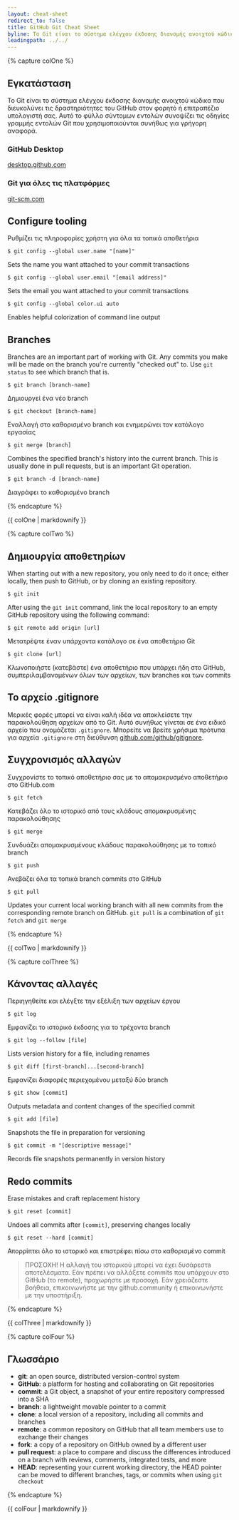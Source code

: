 ```yaml
---
layout: cheat-sheet
redirect_to: false
title: GitHub Git Cheat Sheet
byline: Το Git είναι το σύστημα ελέγχου έκδοσης διανομής ανοιχτού κώδικα που διευκολύνει τις δραστηριότητες του GitHub στον φορητό ή επιτραπέζιο υπολογιστή σας. Αυτό το φύλλο σύντομων εντολών συνοψίζει τις οδηγίες γραμμής εντολών Git που χρησιμοποιούνται συνήθως για γρήγορη αναφορά.
leadingpath: ../../
---
```


{% capture colOne %}
## Εγκατάσταση

Το Git είναι το σύστημα ελέγχου έκδοσης διανομής ανοιχτού κώδικα που διευκολύνει τις δραστηριότητες του GitHub στον φορητό ή επιτραπέζιο υπολογιστή σας. Αυτό το φύλλο σύντομων εντολών συνοψίζει τις οδηγίες γραμμής εντολών Git που χρησιμοποιούνται συνήθως για γρήγορη αναφορά.

### GitHub Desktop
[desktop.github.com](https://desktop.github.com)

### Git για όλες τις πλατφόρμες
[git-scm.com](https://git-scm.com)

## Configure tooling
Ρυθμίζει τις πληροφορίες χρήστη για όλα τα τοπικά αποθετήρια

```$ git config --global user.name "[name]"```

Sets the name you want attached to your commit transactions

```$ git config --global user.email "[email address]"```

Sets the email you want attached to your commit transactions

```$ git config --global color.ui auto```

Enables helpful colorization of command line output

## Branches

Branches are an important part of working with Git. Any commits you make will be made on the branch you're currently "checked out" to. Use `git status` to see which branch that is.

```$ git branch [branch-name]```

Δημιουργεί ένα νέο branch

```$ git checkout [branch-name]```

Εναλλαγή στο καθορισμένο branch και ενημερώνει τον κατάλογο εργασίας

```$ git merge [branch]```

Combines the specified branch's history into the current branch. This is usually done in pull requests, but is an important Git operation.

```$ git branch -d [branch-name]```

Διαγράφει το καθορισμένο branch

{% endcapture %}
<div class="col-md-6">
{{ colOne | markdownify }}
</div>


{% capture colTwo %}

## Δημιουργία αποθετηρίων

When starting out with a new repository, you only need to do it once; either locally, then push to GitHub, or by cloning an existing repository.

```$ git init```

After using the `git init` command, link the local repository to an empty GitHub repository using the following command:

```$ git remote add origin [url]```

Μετατρέψτε έναν υπάρχοντα κατάλογο σε ένα αποθετήριο Git

```$ git clone [url]```

Κλωνοποιήστε (κατεβάστε) ένα αποθετήριο που υπάρχει ήδη στο GitHub, συμπεριλαμβανομένων όλων των αρχείων, των branches και των commits

## Το αρχείο .gitignore

Μερικές φορές μπορεί να είναι καλή ιδέα να αποκλείσετε την παρακολούθηση αρχείων από το Git. Αυτό συνήθως γίνεται σε ένα ειδικό αρχείο που ονομάζεται `.gitignore`. Μπορείτε να βρείτε χρήσιμα πρότυπα για αρχεία `.gitignore` στη διεύθυνση [github.com/github/gitignore](https://github.com/github/gitignore).

## Συγχρονισμός αλλαγών

Συγχρονίστε το τοπικό αποθετήριο σας με το απομακρυσμένο αποθετήριο στο GitHub.com

```$ git fetch```

Κατεβάζει όλο το ιστορικό από τους κλάδους απομακρυσμένης παρακολούθησης

```$ git merge```

Συνδυάζει απομακρυσμένους κλάδους παρακολούθησης με το τοπικό branch

```$ git push```

Ανεβάζει όλα τα τοπικά branch commits στο GitHub

```$ git pull```

Updates your current local working branch with all new commits from the corresponding remote branch on GitHub. `git pull` is a combination of `git fetch` and `git merge`

{% endcapture %}
<div class="col-md-6">
{{ colTwo | markdownify }}
</div>
<div class="clearfix"></div>

{% capture colThree %}

## Κάνοντας αλλαγές

Περιηγηθείτε και ελέγξτε την εξέλιξη των αρχείων έργου

```$ git log```

Εμφανίζει το ιστορικό έκδοσης για το τρέχοντα branch

```$ git log --follow [file]```

Lists version history for a file, including renames

```$ git diff [first-branch]...[second-branch]```

Εμφανίζει διαφορές περιεχομένου μεταξύ δύο branch

```$ git show [commit]```

Outputs metadata and content changes of the specified commit

```$ git add [file]```

Snapshots the file in preparation for versioning

```$ git commit -m "[descriptive message]"```

Records file snapshots permanently in version history

## Redo commits

Erase mistakes and craft replacement history

```$ git reset [commit]```

Undoes all commits after `[commit]`, preserving changes locally

```$ git reset --hard [commit]```

Απορρίπτει όλο το ιστορικό και επιστρέφει πίσω στο καθορισμένο commit

> ΠΡΟΣΟΧΗ! Η αλλαγή του ιστορικού μπορεί να έχει δυσάρεστa αποτελέσματα. Εάν πρέπει να αλλάξετε commits που υπάρχουν στο GitHub (το remote), προχωρήστε με προσοχή. Εάν χρειάζεστε βοήθεια, επικοινωνήστε με την github.community ή επικοινωνήστε με την υποστήριξη.

{% endcapture %}
<div class="col-md-6">
{{ colThree | markdownify }}
</div>

{% capture colFour %}

## Γλωσσάριο

- **git**: an open source, distributed version-control system
- **GitHub**: a platform for hosting and collaborating on Git repositories
- **commit**: a Git object, a snapshot of your entire repository compressed into a SHA
- **branch**: a lightweight movable pointer to a commit
- **clone**: a local version of a repository, including all commits and branches
- **remote**: a common repository on GitHub that all team members use to exchange their changes
- **fork**: a copy of a repository on GitHub owned by a different user
- **pull request**: a place to compare and discuss the differences introduced on a branch with reviews, comments, integrated tests, and more
- **HEAD**: representing your current working directory, the HEAD pointer can be moved to different branches, tags, or commits when using `git checkout`

{% endcapture %}
<div class="col-md-6">
{{ colFour | markdownify }}
</div>
<div class="clearfix"></div>
